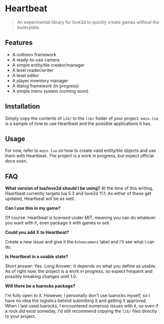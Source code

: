 # Heartbeat
> An experimental library for love2d to quickly create games without the boilerplate.

## Features
* A collision framework
* A ready-to-use camera
* A simple entity/tile creator/manager
* A level reader/writer
* A level editor
* A player inventory manager
* A dialog framework (in progress)
* A simple menu system (coming soon)

## Installation
Simply copy the contents of `lib/` to the `lib/` folder of your project. `main.lua` is a sample of how to use Heartbeat and the possible applications it has.

## Usage
For now, refer to `main.lua` on how to create valid entity/tile objects and use them with Heartbeat. The project is a work in progress, but expect official docs soon.

## FAQ
**What version of lua/love2d should I be using?**
At the time of this writing, Heartbeat currently targets lua 5.3 and love2d 11.1. As either of these get updated, Heartbeat will be as well.

**Can I use this in my game?**

Of course. Heartbeat is licensed under MIT, meaning you can do whatever you want with it, even package it with games to sell.

**Could you add X to Heartbeat?**

Create a new issue and give it the `Enhancement` label and I'll see what I can do.

**Is Heartbeat in a usable state?**

Short answer: Yes. Long Answer: It depends on what you define as usable. As of right now, the project is a work in progress, so expect frequent and possibly breaking changes until 1.0.

**Will there be a luarocks package?**

I'm fully open to it. However, I personally don't use luarocks myself, so I have no idea the logistics behind submitting it and getting it approved. When I last used luarocks, I encountered numerous issues with it, so even if a rock _did_ exist someday, I'd still recommend copying the `lib/` files directly to your project.

